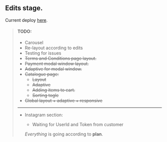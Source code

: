## Edits stage.

Current deploy [here][1].

[1]: https://tasty-choice.netlify.app/ "Click me"

> #### TODO:
>
> - Сarousel
> - Re-layout according to edits
> - Testing for issues
> - ~~Terms and Conditions page layout.~~
> - ~~Payment modal window layout.~~
> - ~~Adaptive for modal window.~~
> - ~~Catalogue page:~~
>   - ~~Layout~~
>   - ~~Adaptive~~
>   - ~~Adding items to cart.~~
>   - ~~Sorting togle~~
> - ~~Global layout + adaptive + responsive~~
>
> ---
>
> - Instagram section:
>
>   - Waiting for UserId and Token from customer
>
>   _Everything_ is going according to **plan**.
